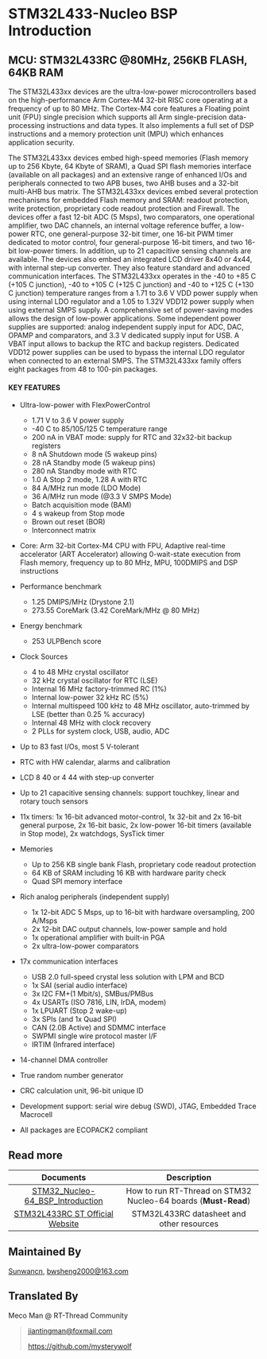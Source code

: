 # STM32L433-Nucleo BSP Introduction

[](README_zh.md) 

## MCU: STM32L433RC @80MHz, 256KB FLASH,  64KB RAM

The STM32L433xx devices are the ultra-low-power microcontrollers based on the high-performance Arm Cortex-M4 32-bit RISC core operating at a frequency of up to 80 MHz. The Cortex-M4 core features a Floating point unit (FPU) single precision which supports all Arm single-precision data-processing instructions and data types. It also implements a full set of DSP instructions and a memory protection unit (MPU) which enhances application security.

The STM32L433xx devices embed high-speed memories (Flash memory up to 256 Kbyte, 64 Kbyte of SRAM), a Quad SPI flash memories interface (available on all packages) and an extensive range of enhanced I/Os and peripherals connected to two APB buses, two AHB buses and a 32-bit multi-AHB bus matrix.
The STM32L433xx devices embed several protection mechanisms for embedded Flash memory and SRAM: readout protection, write protection, proprietary code readout protection and Firewall.
The devices offer a fast 12-bit ADC (5 Msps), two comparators, one operational amplifier, two DAC channels, an internal voltage reference buffer, a low-power RTC, one general-purpose 32-bit timer, one 16-bit PWM timer dedicated to motor control, four general-purpose 16-bit timers, and two 16-bit low-power timers.
In addition, up to 21 capacitive sensing channels are available. The devices also embed an integrated LCD driver 8x40 or 4x44, with internal step-up converter.
They also feature standard and advanced communication interfaces.
The STM32L433xx operates in the -40 to +85 C (+105 C junction), -40 to +105 C (+125 C junction) and -40 to +125 C (+130 C junction) temperature ranges from a 1.71 to 3.6 V VDD power supply when using internal LDO regulator and a 1.05 to 1.32V VDD12 power supply when using external SMPS supply. A comprehensive set of power-saving modes allows the design of low-power applications.
Some independent power supplies are supported: analog independent supply input for ADC, DAC, OPAMP and comparators, and 3.3 V dedicated supply input for USB. A VBAT input allows to backup the RTC and backup registers. Dedicated VDD12 power supplies can be used to bypass the internal LDO regulator when connected to an external SMPS.
The STM32L433xx family offers eight packages from 48 to 100-pin packages.

#### KEY FEATURES

- Ultra-low-power with FlexPowerControl
  - 1.71 V to 3.6 V power supply
  - -40 C to 85/105/125 C temperature range
  - 200 nA in VBAT mode: supply for RTC and 32x32-bit backup registers
  - 8 nA Shutdown mode (5 wakeup pins)
  - 28 nA Standby mode (5 wakeup pins)
  - 280 nA Standby mode with RTC
  - 1.0 A Stop 2 mode, 1.28 A with RTC
  - 84 A/MHz run mode (LDO Mode)
  - 36 A/MHz run mode (@3.3 V SMPS Mode)
  - Batch acquisition mode (BAM)
  - 4 s wakeup from Stop mode
  - Brown out reset (BOR)
  - Interconnect matrix
- Core: Arm 32-bit Cortex-M4 CPU with FPU, Adaptive real-time accelerator (ART Accelerator) allowing 0-wait-state execution from Flash memory, frequency up to 80 MHz, MPU, 100DMIPS and DSP instructions
- Performance benchmark
  - 1.25 DMIPS/MHz (Drystone 2.1)
  - 273.55 CoreMark (3.42 CoreMark/MHz @ 80 MHz)
- Energy benchmark
  - 253 ULPBench score
- Clock Sources
  - 4 to 48 MHz crystal oscillator
  - 32 kHz crystal oscillator for RTC (LSE)
  - Internal 16 MHz factory-trimmed RC (1%)
  - Internal low-power 32 kHz RC (5%)
  - Internal multispeed 100 kHz to 48 MHz oscillator, auto-trimmed by LSE (better than 0.25 % accuracy)
  - Internal 48 MHz with clock recovery
  - 2 PLLs for system clock, USB, audio, ADC
- Up to 83 fast I/Os, most 5 V-tolerant
- RTC with HW calendar, alarms and calibration
- LCD 8 40 or 4 44 with step-up converter
- Up to 21 capacitive sensing channels: support touchkey, linear and rotary touch sensors

- 11x timers: 1x 16-bit advanced motor-control, 1x 32-bit and 2x 16-bit general purpose, 2x 16-bit basic, 2x low-power 16-bit timers (available in Stop mode), 2x watchdogs, SysTick timer
- Memories
  - Up to 256 KB single bank Flash, proprietary code readout protection
  - 64 KB of SRAM including 16 KB with hardware parity check
  - Quad SPI memory interface
- Rich analog peripherals (independent supply)
  - 1x 12-bit ADC 5 Msps, up to 16-bit with hardware oversampling, 200 A/Msps
  - 2x 12-bit DAC output channels, low-power sample and hold
  - 1x operational amplifier with built-in PGA
  - 2x ultra-low-power comparators
- 17x communication interfaces
  - USB 2.0 full-speed crystal less solution with LPM and BCD
  - 1x SAI (serial audio interface)
  - 3x I2C FM+(1 Mbit/s), SMBus/PMBus
  - 4x USARTs (ISO 7816, LIN, IrDA, modem)
  - 1x LPUART (Stop 2 wake-up)
  - 3x SPIs (and 1x Quad SPI)
  - CAN (2.0B Active) and SDMMC interface
  - SWPMI single wire protocol master I/F
  - IRTIM (Infrared interface)
- 14-channel DMA controller
- True random number generator
- CRC calculation unit, 96-bit unique ID
- Development support: serial wire debug (SWD), JTAG, Embedded Trace Macrocell
- All packages are ECOPACK2 compliant



## Read more

|                          Documents                           |                         Description                          |
| :----------------------------------------------------------: | :----------------------------------------------------------: |
| [STM32_Nucleo-64_BSP_Introduction](../docs/STM32_Nucleo-64_BSP_Introduction.md) | How to run RT-Thread on STM32 Nucleo-64 boards (**Must-Read**) |
| [STM32L433RC ST Official Website](https://www.st.com/en/microcontrollers-microprocessors/stm32l433rc.html#documentation) |          STM32L433RC datasheet and other resources           |



## Maintained By

[Sunwancn](https://github.com/Sunwancn), <bwsheng2000@163.com>



## Translated By

Meco Man @ RT-Thread Community

> jiantingman@foxmail.com 
>
> https://github.com/mysterywolf